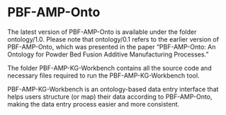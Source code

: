 # PBF-AMP-Onto

The latest version of PBF-AMP-Onto is available under the folder ontology/1.0.
Please note that ontology/0.1 refers to the earlier version of PBF-AMP-Onto, which was presented in the paper “PBF-AMP-Onto: An Ontology for Powder Bed Fusion Additive Manufacturing Processes.”

The folder PBF-AMP-KG-Workbench contains all the source code and necessary files required to run the PBF-AMP-KG-Workbench tool.

PBF-AMP-KG-Workbench is an ontology-based data entry interface that helps users structure (or map) their data according to
PBF-AMP-Onto, making the data entry process easier and more
consistent.
